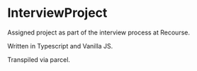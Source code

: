 # InterviewProject

Assigned project as part of the interview process at Recourse.

Written in Typescript and Vanilla JS. 

Transpiled via parcel. 

